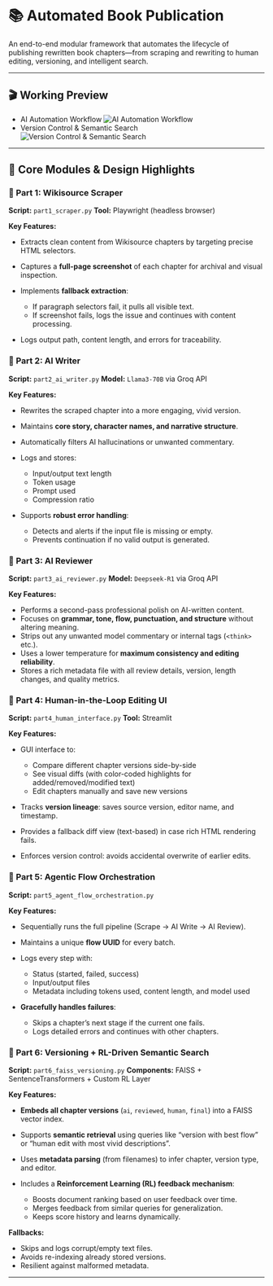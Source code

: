 # 📚 Automated Book Publication

An end-to-end modular framework that automates the lifecycle of publishing rewritten book chapters—from scraping and rewriting to human editing, versioning, and intelligent search.

---
## 🎬 Working Preview
* AI Automation Workflow
![AI Automation Workflow](output/Automation.gif)
* Version Control & Semantic Search
![Version Control & Semantic Search](output/versionControl.gif)
---
## 🧠 Core Modules & Design Highlights

### 🔹 Part 1: **Wikisource Scraper**

**Script:** `part1_scraper.py`
**Tool:** Playwright (headless browser)

**Key Features:**

* Extracts clean content from Wikisource chapters by targeting precise HTML selectors.
* Captures a **full-page screenshot** of each chapter for archival and visual inspection.
* Implements **fallback extraction**:

  * If paragraph selectors fail, it pulls all visible text.
  * If screenshot fails, logs the issue and continues with content processing.
* Logs output path, content length, and errors for traceability.

### 🔹 Part 2: **AI Writer**

**Script:** `part2_ai_writer.py`
**Model:** `Llama3-70B` via Groq API

**Key Features:**

* Rewrites the scraped chapter into a more engaging, vivid version.
* Maintains **core story, character names, and narrative structure**.
* Automatically filters AI hallucinations or unwanted commentary.
* Logs and stores:

  * Input/output text length
  * Token usage
  * Prompt used
  * Compression ratio
* Supports **robust error handling**:

  * Detects and alerts if the input file is missing or empty.
  * Prevents continuation if no valid output is generated.

### 🔹 Part 3: **AI Reviewer**

**Script:** `part3_ai_reviewer.py`
**Model:** `Deepseek-R1` via Groq API

**Key Features:**

* Performs a second-pass professional polish on AI-written content.
* Focuses on **grammar, tone, flow, punctuation, and structure** without altering meaning.
* Strips out any unwanted model commentary or internal tags (`<think>` etc.).
* Uses a lower temperature for **maximum consistency and editing reliability**.
* Stores a rich metadata file with all review details, version, length changes, and quality metrics.

### 🔹 Part 4: **Human-in-the-Loop Editing UI**

**Script:** `part4_human_interface.py`
**Tool:** Streamlit

**Key Features:**

* GUI interface to:

  * Compare different chapter versions side-by-side
  * See visual diffs (with color-coded highlights for added/removed/modified text)
  * Edit chapters manually and save new versions
* Tracks **version lineage**: saves source version, editor name, and timestamp.
* Provides a fallback diff view (text-based) in case rich HTML rendering fails.
* Enforces version control: avoids accidental overwrite of earlier edits.

### 🔹 Part 5: **Agentic Flow Orchestration**

**Script:** `part5_agent_flow_orchestration.py`

**Key Features:**

* Sequentially runs the full pipeline (Scrape → AI Write → AI Review).
* Maintains a unique **flow UUID** for every batch.
* Logs every step with:

  * Status (started, failed, success)
  * Input/output files
  * Metadata including tokens used, content length, and model used
* **Gracefully handles failures**:

  * Skips a chapter’s next stage if the current one fails.
  * Logs detailed errors and continues with other chapters.

### 🔹 Part 6: **Versioning + RL-Driven Semantic Search**

**Script:** `part6_faiss_versioning.py`
**Components:** FAISS + SentenceTransformers + Custom RL Layer

**Key Features:**

* **Embeds all chapter versions** (`ai`, `reviewed`, `human`, `final`) into a FAISS vector index.
* Supports **semantic retrieval** using queries like “version with best flow” or “human edit with most vivid descriptions”.
* Uses **metadata parsing** (from filenames) to infer chapter, version type, and editor.
* Includes a **Reinforcement Learning (RL) feedback mechanism**:

  * Boosts document ranking based on user feedback over time.
  * Merges feedback from similar queries for generalization.
  * Keeps score history and learns dynamically.

**Fallbacks:**

* Skips and logs corrupt/empty text files.
* Avoids re-indexing already stored versions.
* Resilient against malformed metadata.

---


